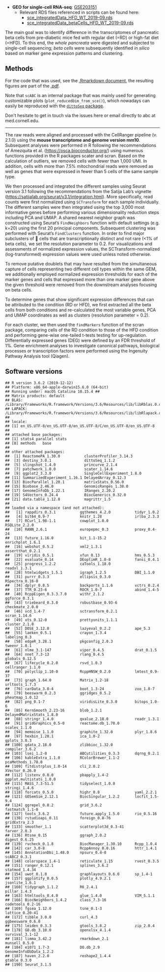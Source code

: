 - **GEO for single-cell RNA-seq**: [GSE203151](https://www.ncbi.nlm.nih.gov/geo/query/acc.cgi?acc=GSE203151)
  - Relevant RDS files referenced in scripts can be found here:
    - [sce_integratedData_HFD_WT_2019-09.rds](https://wcm.box.com/s/woo4m5g39gtox94rh8hhx8ugv6wz39v0)
    - [sce_integratedData_betaCells_HFD_WT_2019-09.rds](https://wcm.box.com/s/ncr8szvwoeu1ip3uxtizwk3vsxzzczc6)

The main goal was to identify difference in the transcriptomes of pancreatic beta cells from pre-diabetic mice fed with regular diet (=RD) or high-fat diet (=HFD). To this end, the *whole pancreata* were digested and subjected to single-cell sequencing; *beta cells* were subsequently identified *in silico* based on marker gene expression patterns and clustering.

## Methods

For the code that was used, see the [.Rmarkdown document](https://github.com/abcwcm/RubioNavarro_Pancreas/blob/903485898ab57be6ba69b59f60bf8a4399e02d93/scRNAseq/scRNA-seq_FiguresForManuscript.Rmd), the resulting figures are part of the [.pdf](https://github.com/abcwcm/RubioNavarro_Pancreas/blob/903485898ab57be6ba69b59f60bf8a4399e02d93/scRNAseq/scRNA-seq_FiguresForManuscript.pdf).

Note that `scABC` is an internal package that was mainly used for generating customizable plots (`plot_reducedDim_from_sce()`), which nowadays can easily be reproduced with the [`dittoSeq` package](https://github.com/dtm2451/DittoSeq).

Don't hesitate to get in touch via the issues here or email directly to abc at med.cornell.edu.

----------------------

The raw reads were aligned and processed with the CellRanger pipeline (v. 2.1.0) using the **mouse transcriptome and genome version mm10**. Subsequent analyses were performed in R following the recommendations of Amezquita et al. (https://osca.bioconductor.org/) using numerous functions provided in the R packages scater and scran.
Based on the calculation of outliers, we removed cells with fewer than 1,000 UMI. In addition, cells with more than 7.5% mitochondrial reads were removed as well as genes that were expressed in fewer than 5 cells of the same sample type.

We then processed and integrated the different samples using Seurat version 3.1 following the recommendations from the Satija Lab’s vignette (https://satijalab.org/seurat/v3.1/integration.html).
More specifically, read counts were first normalized using `SCTransform` for each sample individually.
The different samples were then integrated using the top 3,000 most informative genes before performing various dimensionality reduction steps including PCA and UMAP.
A shared nearest neighbor graph was constructed using Seurat’s `FindNeighbors` function with default settings (e.g. k=20) using the first 20 principal components. Subsequent clustering was performed with Seurat’s `FindClusters` function.
In order to find major subclusters of  cells that are transcriptionally distinct and not rare (<1% of beta cells), we set the resolution parameter to 0.2.
For visualizations and assessments of normalized expression values, the SCTransform-normalized (log-transformed) expression values were used unless noted otherwise.

To remove putative doublets that may have resulted from the simultaneous capture of cells representing two different cell types within the same GEM, we additionally employed normalized expression thresholds for each of the marker genes and cells that expressed more than one marker gene above the given threshold were removed from the downstream analyses focusing on beta cells.

To determine genes that show significant expression differences that can be attributed to the condition (RD or HFD), we first extracted all the beta cells from both conditions and re-calculated the most variable genes, PCA and UMAP coordinates as well as clusters (resolution parameter = 0.2).

For each cluster, we then used the `findMarkers` function of the scran package, comparing cells of the RD condition to those of the HFD condition and performing gene-wise one-tailed t-tests testing for up-regulation.
Differentially expressed genes (DEG) were defined by an FDR threshold of 1%.
Gene enrichment analyses to investigate canonical pathways, biological processes or transcription factors were performed using the Ingenuity Pathway Analysis tool (Qiagen). 

## Software versions

```
## R version 3.6.2 (2019-12-12)
## Platform: x86_64-apple-darwin15.6.0 (64-bit)
## Running under: macOS Catalina 10.15.4 ##
## Matrix products: default
## BLAS: /Library/Frameworks/R.framework/Versions/3.6/Resources/lib/libRblas.0.dylib
## LAPACK: /Library/Frameworks/R.framework/Versions/3.6/Resources/lib/libRlapack.dylib ##
## locale:
## [1] en_US.UTF-8/en_US.UTF-8/en_US.UTF-8/C/en_US.UTF-8/en_US.UTF-8 ##
## attached base packages:
## [1] stats4 parallel stats
## [8] methods   base
##
## other attached packages:
##  [1] ReactomePA_1.30.0           clusterProfiler_3.14.3     
##  [3] destiny_3.0.1               dittoSeq_1.1.2             
##  [5] slingshot_1.4.0             princurve_2.1.4            
##  [7] patchwork_1.0.0             scater_1.14.6              
##  [9] ggplot2_3.3.0               SingleCellExperiment_1.8.0 
## [11] SummarizedExperiment_1.16.1 DelayedArray_0.12.3        
## [13] BiocParallel_1.20.1         matrixStats_0.56.0         
## [15] Biobase_2.46.0              GenomicRanges_1.38.0       
## [17] GenomeInfoDb_1.22.1         IRanges_2.20.2             
## [19] S4Vectors_0.24.4            BiocGenerics_0.32.0        
## [21] data.table_1.12.8           magrittr_1.5               
## 
## loaded via a namespace (and not attached):
##   [1] rappdirs_0.3.1           ggthemes_4.2.0           tidyr_1.0.2             
##   [4] bit64_0.9-7              knitr_1.28               irlba_2.3.3             
##   [7] RCurl_1.98-1.1           cowplot_1.0.0            RSQLite_2.2.0           
##  [10] RANN_2.6.1               europepmc_0.3            proxy_0.4-24            
##  [13] future_1.16.0            bit_1.1-15.2             enrichplot_1.6.1        
##  [16] webshot_0.5.2            xml2_1.3.1               assertthat_0.2.1        
##  [19] viridis_0.5.1            xfun_0.13                hms_0.5.3               
##  [22] evaluate_0.14            DEoptimR_1.0-8           fansi_0.4.1             
##  [25] progress_1.2.2           caTools_1.18.0           readxl_1.3.1            
##  [28] htmlwidgets_1.5.1        igraph_1.2.5             DBI_1.1.0               
##  [31] purrr_0.3.3              ellipsis_0.3.0           RSpectra_0.16-0         
##  [34] dplyr_0.8.5              backports_1.1.6          vctrs_0.2.4             
##  [37] TTR_0.23-6               ROCR_1.0-7               abind_1.4-5             
##  [40] RcppEigen_0.3.3.7.0      withr_2.1.2              ggforce_0.3.1           
##  [43] triebeard_0.3.0          robustbase_0.93-6        checkmate_2.0.0         
##  [46] vcd_1.4-7                sctransform_0.2.1        scran_1.14.6            
##  [49] xts_0.12-0               prettyunits_1.1.1        cluster_2.1.0           
##  [52] DOSE_3.12.0              lazyeval_0.2.2           ape_5.3                 
##  [55] laeken_0.5.1             crayon_1.3.4             labeling_0.3            
##  [58] edgeR_3.28.1             pkgconfig_2.0.3          tweenr_1.0.1            
##  [61] nlme_3.1-147             vipor_0.4.5              drat_0.1.5              
##  [64] nnet_7.3-13              rlang_0.4.5              globals_0.12.5          
##  [67] lifecycle_0.2.0          rsvd_1.0.3               cellranger_1.1.0        
##  [70] polyclip_1.10-0          RcppHNSW_0.2.0           lmtest_0.9-37           
##  [73] graph_1.64.0             Matrix_1.2-18            urltools_1.7.3          
##  [76] carData_3.0-4            boot_1.3-24              zoo_1.8-7               
##  [79] beeswarm_0.2.3           ggridges_0.5.2           pheatmap_1.0.12         
##  [82] png_0.1-7                viridisLite_0.3.0        bitops_1.0-6            
##  [85] KernSmooth_2.23-16       blob_1.2.1               DelayedMatrixStats_1.8.0
##  [88] stringr_1.4.0            qvalue_2.18.0            readr_1.3.1             
##  [91] gridGraphics_0.5-0       reactome.db_1.70.0       scales_1.1.0            
##  [94] memoise_1.1.0            graphite_1.32.0          plyr_1.8.6              
##  [97] hexbin_1.28.1            ica_1.0-2                gplots_3.0.3            
## [100] gdata_2.18.0             zlibbioc_1.32.0          compiler_3.6.2          
## [103] lsei_1.2-0               ABCutilities_0.3.3       dqrng_0.2.1             
## [106] kableExtra_1.1.0         RColorBrewer_1.1-2       pcaMethods_1.78.0       
## [109] fitdistrplus_1.0-14      cli_2.0.2                XVector_0.26.0          
## [112] listenv_0.8.0            pbapply_1.4-2            ggplot.multistats_1.0.0 
## [115] MASS_7.3-51.5            tidyselect_1.0.0         stringi_1.4.6           
## [118] forcats_0.5.0            highr_0.8                yaml_2.2.1              
## [121] GOSemSim_2.12.1          BiocSingular_1.2.2       locfit_1.5-9.4          
## [124] ggrepel_0.8.2            grid_3.6.2               fastmatch_1.1-0         
## [127] tools_3.6.2              future.apply_1.5.0       rio_0.5.16              
## [130] rstudioapi_0.11          foreign_0.8-76           gridExtra_2.3           
## [133] smoother_1.1             scatterplot3d_0.3-41     farver_2.0.3            
## [136] Rtsne_0.15               ggraph_2.0.2             digest_0.6.25           
## [139] rvcheck_0.1.8            BiocManager_1.30.10      Rcpp_1.0.4              
## [142] car_3.0-8                RcppAnnoy_0.0.16         httr_1.4.1              
## [145] AnnotationDbi_1.48.0     npsurv_0.4-0             scABC2_0.3.1            
## [148] colorspace_1.4-1         reticulate_1.15          rvest_0.3.5             
## [151] ranger_0.12.1            splines_3.6.2            statmod_1.4.34          
## [154] uwot_0.1.8               graphlayouts_0.6.0       sp_1.4-1                
## [157] ggplotify_0.0.5          plotly_4.9.2.1           jsonlite_1.6.1          
## [160] tidygraph_1.1.2          R6_2.4.1                 pillar_1.4.3            
## [163] htmltools_0.4.0          glue_1.4.0               VIM_5.1.1               
## [166] BiocNeighbors_1.4.2      class_7.3-16             codetools_0.2-16        
## [169] fgsea_1.12.0             tsne_0.1-3               lattice_0.20-41         
## [172] tibble_3.0.0             curl_4.3                 ggbeeswarm_0.6.0        
## [175] leiden_0.3.3             gtools_3.8.2             zip_2.0.4               
## [178] GO.db_3.10.0             openxlsx_4.1.4           survival_3.1-12         
## [181] limma_3.42.2             rmarkdown_2.1            munsell_0.5.0           
## [184] e1071_1.7-3              DO.db_2.9                GenomeInfoDbData_1.2.2  
## [187] haven_2.2.0              reshape2_1.4.4           gtable_0.3.0            
## [190] Seurat_3.1.5
```
